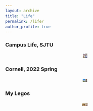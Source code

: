 ```yaml
---
layout: archive
title: "Life"
permalink: /life/
author_profile: true
---
```

### Campus Life, SJTU
<div align="center">
<img src="/_pages/images/IMG_8194.JPG" height="15px" alt="图片说明" >
</div>

### Cornell, 2022 Spring 
<div align="center">
<img src="/_pages/images/WechatIMG980.jpeg" height="10px" alt="图片说明" >
</div>

### My Legos
<div align="center">
<img src="/_pages/images/IMG_7976.JPG" height="10px" alt="图片说明" >
</div>
